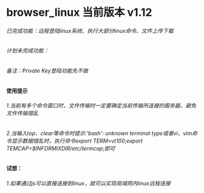 # browser_linux 当前版本 v1.12
###### 已完成功能：远程登陆linux系统、执行大部分linux命令、文件上传下载
###### 计划未完成功能：
###### 备注：Private Key登陆功能先不做

#### 使用提示
###### 1.当前有多个命令窗口时，文件传输时一定要确定当前传输所连接的服务器，避免文件传输错乱
###### 2.当输入top、clear等命令时提示:'bash': unknown terminal type或者vi、vim命令显示数据错乱时，执行命令export TERM=vt100;export TEMCAP=$INFORMIXDIR/etc/termcap;即可

#### 试想：
###### 1.如果通过js可以直接连接到linux，就可以实现局域网内linux远程连接
